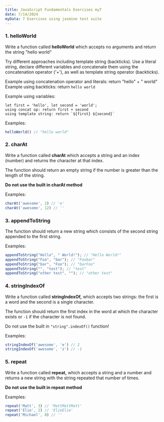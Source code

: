 ```yaml
---
title: JavaScript Fundamentals Exercises my7
date: 7/14/2024
myData: 7 Exercises using jasmine test suite
---
```

### 1. helloWorld

Write a function called **helloWorld** which accepts no arguments and return the string "hello world"

Try different approaches including template string (backticks). Use a literal string, declare different variables and concatenate them using the concatenation operator ('+'), as well as template string operator (backticks). 

Example using concatenation operator and literals: return "hello" + " world"
Example using backticks: return `hello world`

Example using variables: 
```
let first = 'hello', let second = 'world'; 
using concat op: return first + second
using template string: return `${first} ${second}`
```

Examples:

```js
helloWorld() // "hello world"
```

### 2. charAt

Write a function called **charAt** which accepts a string and an index (number) and returns the character at that index.

The function should return an empty string if the number is greater than the length of the string.

**Do not use the built in charAt method**

Examples:

```js
charAt('awesome', 2) // 'e'
charAt('awesome', 12) // ''
```

### 3. appendToString

The function should return a new string which consists of the second string appended to the first string.

Examples:

```js
appendToString("Hello", " World!"); // "Hello World!"
appendToString("Foo", "bar"); // "Foobar"
appendToString("bar", "Foo"); // "barFoo"
appendToString("", "test"); // "test"
appendToString("other test", ""); // "other test"
```

### 4. stringIndexOf

Write a function called **stringIndexOf,** which accepts two strings: the first is a word and the second is a single character.

The function should return the first index in the word at which the character exists or `-1` if the character is not found.

Do not use the built in `"string".indexOf()` function!

Examples:

```js
stringIndexOf('awesome', 'e') // 2
stringIndexOf('awesome', 'z') // -1
```

### 5. repeat

Write a function called **repeat,** which accepts a string and a number and returns a new string with the string repeated that number of times.

**Do not use the built in repeat method**

Examples:

```js
repeat('Matt', 3) // 'MattMattMatt'
repeat('Elie', 2) // 'ElieElie'
repeat('Michael', 0) // ''
```